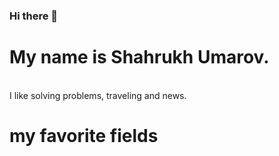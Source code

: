 ### Hi there 👋<br>
<h1>My name is Shahrukh Umarov.</h1><br>
I like solving problems, traveling and news.<br>
<h1>my favorite fields</h1>

